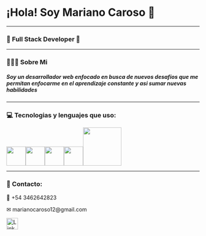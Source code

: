 <h1 >¡Hola! Soy Mariano Caroso 👋 </h1>
<hr />
<h3 >🚀 Full Stack Developer  🚀</h3>
<hr />
  <h3 > 👨🏻‍💻 Sobre Mi </h3>
  <h5 >Soy un desarrollador web enfocado en busca de nuevos desafios que me permitan enfocarme en el aprendizaje constante y asi sumar nuevas habilidades </h5>
<hr />
<div >
  <h3> 💻 Tecnologias y lenguajes que uso: </h3>
  <p>
   <img src="https://media3.giphy.com/media/ln7z2eWriiQAllfVcn/200w.webp" width="50"><img src="https://i.giphy.com/media/eNAsjO55tPbgaor7ma/200w.webp" width="50"><img src="https://i.giphy.com/media/IdyAQJVN2kVPNUrojM/200.webp" width="50"><img src="https://media3.giphy.com/media/kdFc8fubgS31b8DsVu/giphy.webp" width="50"><img src="https://media.giphy.com/media/kH1DBkPNyZPOk0BxrM/giphy.gif" width="100">
  <p>
</div> 
<hr />
<div>
  <h3> 📱 Contacto: </h3>
  <p>📱 +54 3462642823 </p>
  <p>✉ marianocaroso12@gmail.com </p>
  <a href="https://www.linkedin.com/in/mariano-caroso-b5130b271/" target="_blank"><img src="https://raw.githubusercontent.com/arturssmirnovs/arturssmirnovs/master/in.png" alt="LinkedIn" width="30"></a>
</div>
